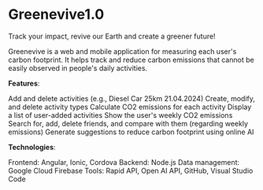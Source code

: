 # Greenevive1.0
Track your impact, revive our Earth and create a greener future!

Greenevive is a web and mobile application for measuring each user's carbon footprint. It helps track and reduce carbon emissions that cannot be easily observed in people's daily activities.

**Features**:

Add and delete activities (e.g., Diesel Car 25km 21.04.2024)
Create, modify, and delete activity types
Calculate CO2 emissions for each activity
Display a list of user-added activities
Show the user's weekly CO2 emissions
Search for, add, delete friends, and compare with them (regarding weekly emissions)
Generate suggestions to reduce carbon footprint using online AI

**Technologies**:

Frontend: Angular, Ionic, Cordova
Backend: Node.js
Data management: Google Cloud Firebase
Tools: Rapid API, Open AI API, GitHub, Visual Studio Code
